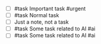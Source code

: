 - [ ] #task Important task #urgent
- [ ] #task Normal task
- [ ] Just a note, not a task
- [ ] #task Some task related to AI #ai
- [ ] #task Some task related to AI #ai

